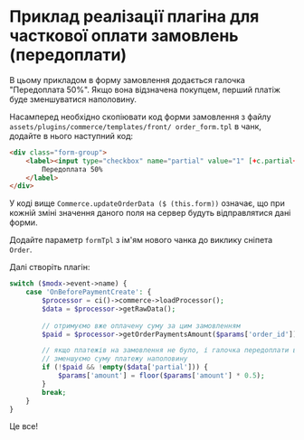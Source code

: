 # Приклад реалізації плагіна для часткової оплати замовлень (передоплати)

В цьому прикладом в форму замовлення додається галочка "Передоплата 50%". Якщо вона відзначена покупцем, перший платіж буде зменшуватися наполовину.

Насамперед необхідно скопіювати код форми замовлення з файлу `assets/plugins/commerce/templates/front/ order_form.tpl` в чанк, додайте в нього наступний код:

```html
<div class="form-group">
    <label><input type="checkbox" name="partial" value="1" [+c.partial+] onchange="Commerce.updateOrderData($(this.form))">
        Передоплата 50%
    </label>
</div>
```

У коді вище `Commerce.updateOrderData ($ (this.form))` означає, що при кожній зміні значення даного поля на сервер будуть відправлятися дані форми.

Додайте параметр `formTpl` з ім'ям нового чанка до виклику сніпета` Order`.

Далі створіть плагін:

```php
switch ($modx->event->name) {
    case 'OnBeforePaymentCreate': {
        $processor = ci()->commerce->loadProcessor();
        $data = $processor->getRawData();
        
        // отримуємо вже оплачену суму за цим замовленням
        $paid = $processor->getOrderPaymentsAmount($params['order_id']);

        // якщо платежів на замовлення не було, і галочка передоплати відзначена,
        // зменшуємо суму платежу наполовину
        if (!$paid && !empty($data['partial'])) {
            $params['amount'] = floor($params['amount'] * 0.5);
        }
        break;
    }
}
```

Це все!
